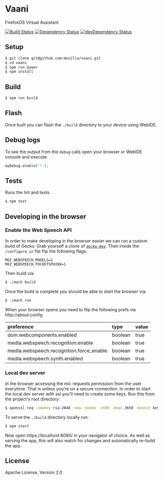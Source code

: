 # Vaani

FirefoxOS Virtual Assistant

[![Build Status](https://travis-ci.org/mozilla/vaani.svg?branch=master)](https://travis-ci.org/mozilla/vaani)
[![Dependency Status](https://david-dm.org/mozilla/vaani.svg?style=flat)](https://david-dm.org/mozilla/vaani)
[![devDependency Status](https://david-dm.org/mozilla/vaani/dev-status.svg?style=flat)](https://david-dm.org/mozilla/vaani#info=devDependencies)

## Setup

```bash
$ git clone git@github.com:mozilla/vaani.git
$ cd vaani
$ npm run bower
$ npm install
```

## Build

```bash
$ npm run build
```

## Flash

Once built you can flash the `./build` directory to your device using WebIDE.

## Debug logs

To see the output from the `debug` calls open your browser or WebIDE console and execute:

```js
myDebug.enable('*');
```

## Tests

Runs the lint and tests.

```js
$ npm test
```

## Developing in the browser

### Enable the Web Speech API

In order to make developing in the browser easier we can run a custom build of
Gecko. Grab yourself a clone of
[`gecko-dev`](https://github.com/mozilla/gecko-dev). Then inside the
`/configure.in` file flip the following flags:

```
MOZ_WEBSPEECH_MODELS=1
MOZ_WEBSPEECH_POCKETSPHINX=1
```

Then build via:

```bash
$ ./mach build
```

Once the build is complete you should be able to start the browser via:

```bash
$ ./mach run
```

When your browser opens you need to flip the following prefs via
http://about:config

| preference                               | type    | value |
|:---------------------------------------- |:------- |:----- |
| dom.webcomponents.enabled                | boolean | true  |
| media.webspeech.recognition.enable       | boolean | true  |
| media.webspeech.recognition.force_enable | boolean | true  |
| media.webspeech.synth.enabled            | boolean | true  |

### Local dev server

In the browser accessing the mic requests permission from the user everytime.
That is unless you're on a secure connection. In order to start the local dev
server with ssl you'll need to create some keys. Run this from the project's
root directory:

```bash
$ openssl req -newkey rsa:2048 -new -nodes -x509 -days 3650 -keyout key.pem -out cert.pem
```

To serve the `./build` directory locally run:

```bash
$ npm start
```

Now open https://localhost:8080/ in your navigator of choice. As well as
serving the app, this will also watch for changes and automatically re-build
the app.

## License

Apache License, Version 2.0
